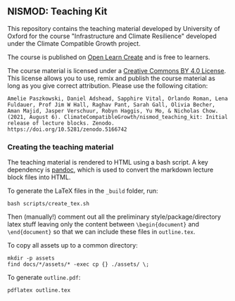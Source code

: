 ## NISMOD: Teaching Kit

This repository contains the teaching material developed by University of Oxford
for the course "Infrastructure and Climate Resilience" developed under the
Climate Compatible Growth project.

The course is published on [Open Learn Create](https://www.open.edu/openlearncreate/course/view.php?id=7243)
and is free to learners.

The course material is licensed under a [Creative Commons BY 4.0 License](https://creativecommons.org/licenses/by/4.0).
This license allows you to use, remix and publish the course material as long as you give correct
attribution. Please use the following citation:

    Amelie Paszkowski, Daniel Adshead, Sapphire Vital, Orlando Roman, Lena Fuldauer, Prof Jim W Hall, Raghav Pant, Sarah Gall, Olivia Becher, Aman Majid, Jasper Verschuur, Robyn Haggis, Yu Mo, & Nicholas Chow. (2021, August 6). ClimateCompatibleGrowth/nismod_teaching_kit: Initial release of lecture blocks. Zenodo. https://doi.org/10.5281/zenodo.5166742

### Creating the teaching material

The teaching material is rendered to HTML using a bash script.
A key dependency is [pandoc](https://pandoc.org/), which is used to convert the markdown lecture block files into HTML.

To generate the LaTeX files in the `_build` folder, run:

    bash scripts/create_tex.sh

Then (manually!) comment out all the preliminary style/package/directory latex stuff
leaving only the content between `\begin{document}` and `\end{document}` so
that we can include these files in `outline.tex`.

To copy all assets up to a common directory:

    mkdir -p assets
    find docs/*/assets/* -exec cp {} ./assets/ \;

To generate `outline.pdf`:

    pdflatex outline.tex
